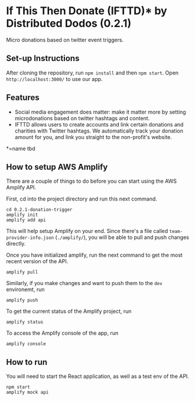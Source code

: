 # If This Then Donate (IFTTD)\* by Distributed Dodos (0.2.1)

Micro donations based on twitter event triggers.

## Set-up Instructions

After cloning the repository, run `npm install` and then `npm start`. Open `http://localhost:3000/` to use our app.

## Features

- Social media engagement does matter: make it matter more by setting microdonations based on twitter hashtags and content.
- IFTTD allows users to create accounts and link certain donations and charities with Twitter hashtags. We automatically track your donation amount for you, and link you straight to the non-profit's website.

\*=name tbd

## How to setup AWS Amplify

There are a couple of things to do before you can start using the AWS Amplify API.

First, cd into the project directory and run this next command.

```
cd 0.2.1-donation-trigger
amplify init
amplify add api
```

This will help setup Amplify on your end. Since there's a file called `team-provider-info.json` (`./amplify/`), you will be able to pull and push changes directly.

Once you have initialized amplify, run the next command to get the most recent version of the API.

```
amplify pull
```

Similarly, if you make changes and want to push them to the `dev` environemt, run

```
amplify push
```

To get the current status of the Amplify project, run

```
amplify status
```

To access the Amplify console of the app, run

```
amplify console
```

## How to run

You will need to start the React application, as well as a test env of the API.

```
npm start
amplify mock api
```
